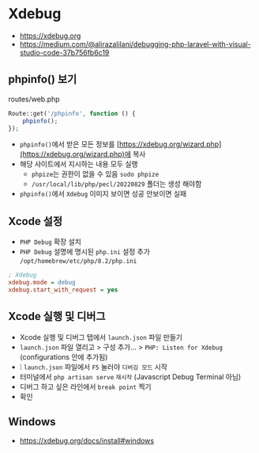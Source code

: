 # Xdebug
* https://xdebug.org
* https://medium.com/@alirazalilani/debugging-php-laravel-with-visual-studio-code-37b756fb6c19

## phpinfo() 보기
routes/web.php
```php
Route::get('/phpinfo', function () {
    phpinfo();
});
```

* `phpinfo()`에서 받은 모든 정보를 [https://xdebug.org/wizard.php](https://xdebug.org/wizard.php)에 복사
* 해당 사이트에서 지시하는 내용 모두 실행
  - `phpize`는 권한이 없을 수 있음 `sudo phpize`
  - `/usr/local/lib/php/pecl/20220829` 폴더는 생성 해야함
* `phpinfo()`에서 `Xdebug` 이미지 보이면 성공 안보이면 실패

## Xcode 설정
* `PHP Debug` 확장 설치
* `PHP Debug` 설명에 명시된 `php.ini` 설정 추가 `/opt/homebrew/etc/php/8.2/php.ini`
```ini
; Xdebug
xdebug.mode = debug
xdebug.start_with_request = yes
```

## Xcode 실행 및 디버그
* Xcode 실행 및 디버그 탭에서 `launch.json` 파일 만들기
* `launch.json` 파일 열리고 > 구성 추가... > `PHP: Listen for Xdebug` (configurations 안에 추가됨)
* ❕ `launch.json` 파일에서 `F5` 눌러야 `디버깅 모드` 시작
* 터미널에서 `php artisan serve` `재시작` (Javascript Debug Terminal 아님)
* 디버그 하고 싶은 라인에서 `break point` 찍기
* 확인

## Windows
* https://xdebug.org/docs/install#windows

